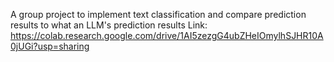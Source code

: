 A group project to implement text classification and compare prediction results to what an LLM's prediction results 
Link: https://colab.research.google.com/drive/1AI5zezgG4ubZHeIOmylhSJHR10A0jUGi?usp=sharing
